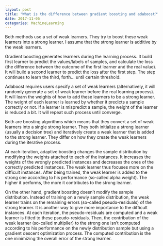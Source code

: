 ```yaml
---
layout: post
title: "What is the difference between gradient boosting and adaboost?"
date: 2017-11-06
categories: MachineLearning
---
```


Both methods use a set of weak learners. They try to boost these weak learners into a strong learner. I assume that the strong learner is additive by the weak learners.
<!--more-->

Gradient boosting generates learners during the learning process. It build first learner to predict the values/labels of samples, and calculate the loss (the difference between the outcome of the first learner and the real value). It will build a second learner to predict the loss after the first step. The step continues to learn the third, forth… until certain threshold.

Adaboost requires users specify a set of weak learners (alternatively, it will randomly generate a set of weak learner before the real learning process). It will learn the weights of how to add these learners to be a strong learner. The weight of each learner is learned by whether it predicts a sample correctly or not. If a learner is mispredict a sample, the weight of the learner is reduced a bit. It will repeat such process until converge.


Both are boosting algorithms which means that they convert a set of weak learners into a single strong learner. They both initialize a strong learner (usually a decision tree) and iteratively create a weak learner that is added to the strong learner. They differ on how they create the weak learners during the iterative process.

At each iteration, adaptive boosting changes the sample distribution by modifying the weights attached to each of the instances. It increases the weights of the wrongly predicted instances and decreases the ones of the correctly predicted instances. The weak learner thus focuses more on the difficult instances. After being trained, the weak learner is added to the strong one according to his performance (so-called alpha weight). The higher it performs, the more it contributes to the strong learner.

On the other hand, gradient boosting doesn’t modify the sample distribution. Instead of training on a newly sample distribution, the weak learner trains on the remaining errors (so-called pseudo-residuals) of the strong learner. It is another way to give more importance to the difficult instances. At each iteration, the pseudo-residuals are computed and a weak learner is fitted to these pseudo-residuals. Then, the contribution of the weak learner (so-called multiplier) to the strong one isn’t computed according to his performance on the newly distribution sample but using a gradient descent optimization process. The computed contribution is the one minimizing the overall error of the strong learner.

